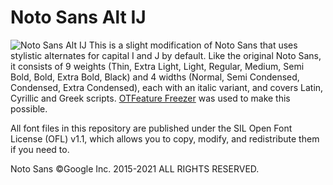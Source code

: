 # Noto Sans Alt IJ
![Noto Sans Alt IJ](NotoSansIJPreview.png)
This is a slight modification of Noto Sans that uses stylistic alternates for capital I and J by default. Like the original Noto Sans, it consists of 9 weights (Thin, Extra Light, Light, Regular, Medium, Semi Bold, Bold, Extra Bold, Black) and 4 widths (Normal, Semi Condensed, Condensed, Extra Condensed), each with an italic variant, and covers Latin, Cyrillic and Greek scripts. [OTFeature Freezer](https://github.com/twardoch/fonttools-opentype-feature-freezer) was used to make this possible.

All font files in this repository are published under the SIL Open Font License (OFL) v1.1, which allows you to copy, modify, and redistribute them if you need to.

Noto Sans ©Google Inc. 2015-2021 ALL RIGHTS RESERVED.
